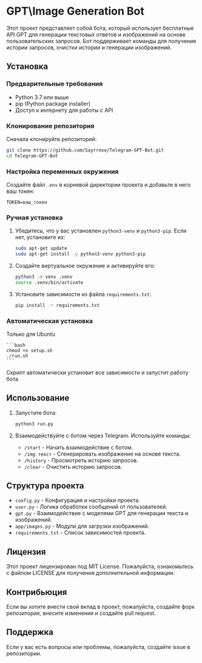 # GPT\Image Generation Bot

Этот проект представляет собой бота, который использует бесплатные API GPT для генерации текстовых ответов и изображений на основе пользовательских запросов. Бот поддерживает команды для получения истории запросов, очистки истории и генерации изображений.

## Установка

### Предварительные требования

- Python 3.7 или выше
- pip (Python package installer)
- Доступ к интернету для работы с API

### Клонирование репозитория

Сначала клонируйте репозиторий:

```bash
git clone https://github.com/Sayrrexe/Telegram-GPT-Bot.git
cd Telegram-GPT-Bot
```

### Настройка переменных окружения

Создайте файл `.env` в корневой директории проекта и добавьте в него ваш токен:

```
TOKEN=ваш_токен
```
### Ручная установка

1. Убедитесь, что у вас установлен `python3-venv` и `python3-pip`. Если нет, установите их:

   ```bash
   sudo apt-get update
   sudo apt-get install -y python3-venv python3-pip
   ```

2. Создайте виртуальное окружение и активируйте его:

   ```bash
   python3 -m venv .venv
   source .venv/bin/activate
   ```

3. Установите зависимости из файла `requirements.txt`:

   ```bash
   pip install -r requirements.txt
   ```

### Автоматическая установка
Только для Ubuntu

    ```bash
    chmod +x setup.sh
    ./run.sh
    ```

Скрипт автоматически установит все зависимости и запустит работу бота


## Использование

1. Запустите бота:

   ```bash
   python3 run.py
   ```

2. Взаимодействуйте с ботом через Telegram. Используйте команды:
   - `/start` - Начать взаимодействие с ботом.
   - `/img текст` - Сгенерировать изображение на основе текста.
   - `/history` - Просмотреть историю запросов.
   - `/clear` - Очистить историю запросов.

## Структура проекта

- `config.py` - Конфигурация и настройки проекта.
- `user.py` - Логика обработки сообщений от пользователей.
- `gpt.py` - Взаимодействие с моделями GPT для генерации текста и изображений.
- `app/images.py` - Модули для загрузки изображений.
- `requirements.txt` - Список зависимостей проекта.

## Лицензия

Этот проект лицензирован под MIT License. Пожалуйста, ознакомьтесь с файлом LICENSE для получения дополнительной информации.

## Контрибьюция

Если вы хотите внести свой вклад в проект, пожалуйста, создайте форк репозитория, внесите изменения и создайте pull request.

## Поддержка

Если у вас есть вопросы или проблемы, пожалуйста, создайте issue в репозитории.
```
